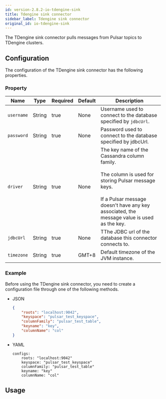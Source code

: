 ```yaml
---
id: version-2.8.2-io-tdengine-sink
title: Tdengine sink connector
sidebar_label: Tdengine sink connector
original_id: io-tdengine-sink
---
```


The TDengine sink connector pulls messages from Pulsar topics to TDengine clusters.

## Configuration

The configuration of the TDengine sink connector has the following properties.

### Property

| Name | Type|Required | Default | Description
|------|----------|----------|---------|-------------|
| `username` | String|true | None | Username used to connect to the database specified by `jdbcUrl`.|
| `password` | String|true| None| Password used to connect to the database specified by jdbcUrl.|
| `driver` | String|true| None| The key name of the Cassandra column family. <br><br>The column is used for storing Pulsar message keys. <br><br>If a Pulsar message doesn't have any key associated, the message value is used as the key. |
| `jdbcUrl` | String|true| None| TThe JDBC url of the database this connector connects to.|
| `timezone` | String|true| GMT+8 | Default timezone of the JVM instance. |

### Example

Before using the TDengine sink connector, you need to create a configuration file through one of the following methods.

* JSON

    ```json
    {
        "roots": "localhost:9042",
        "keyspace": "pulsar_test_keyspace",
        "columnFamily": "pulsar_test_table",
        "keyname": "key",
        "columnName": "col"
    }
    ```


* YAML

    ```
    configs:
        roots: "localhost:9042"
        keyspace: "pulsar_test_keyspace"
        columnFamily: "pulsar_test_table"
        keyname: "key"
        columnName: "col"
    ```

## Usage
